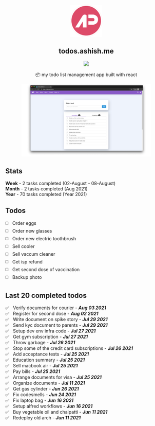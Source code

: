 <p align="center">
  <img src="https://raw.githubusercontent.com/ashishdotme/assets/master/logo.png" alt="drawing" width="100"/>
</p>

<h2 align="center">todos.ashish.me</h2>

<p align="center">
<a href="https://img.shields.io/github/last-commit/ashishdotme/todos.ashish.me?style=for-the-badge"><img src="https://img.shields.io/github/last-commit/ashishdotme/todos.ashish.me?style=for-the-badge"></a>
</p>

<p align="center">📦 my todo list management app built with react </p>

<div style='margin:0 auto;width:80%;'>
  <img src="./assets/todos.png" alt="drawing"/>
</div>

## Stats

<!-- week starts --><b>Week</b> - 2 tasks completed (02-August - 08-August)<br><!-- week ends -->
<!-- month starts --><b>Month</b> - 2 tasks completed (Aug 2021)<br><!-- month ends -->
<!-- year starts --><b>Year</b> - 70 tasks completed (Year 2021)<!-- year ends -->

## Todos

<!-- todos starts -->
◻️  &nbsp; Order eggs<br>◻️  &nbsp; Order new glasses<br>◻️  &nbsp; Order new electric toothbrush<br>◻️  &nbsp; Sell cooler<br>◻️  &nbsp; Sell vaccum cleaner<br>◻️  &nbsp; Get isp refund<br>◻️  &nbsp; Get second dose of vaccination<br>◻️  &nbsp; Backup photo
<!-- todos ends -->

## Last 20 completed todos

<!-- completed starts -->
✅  &nbsp; Verify documents for courier - **_Aug 03 2021_**<br>✅  &nbsp; Register for second dose - **_Aug 02 2021_**<br>✅  &nbsp; Write document on spike story - **_Jul 29 2021_**<br>✅  &nbsp; Send kyc document to parents - **_Jul 29 2021_**<br>✅  &nbsp; Setup dev env infra code - **_Jul 27 2021_**<br>✅  &nbsp; Get gym subscription - **_Jul 27 2021_**<br>✅  &nbsp; Throw garbage - **_Jul 26 2021_**<br>✅  &nbsp; Stop some of the credit card subscriptions - **_Jul 26 2021_**<br>✅  &nbsp; Add acceptance tests - **_Jul 25 2021_**<br>✅  &nbsp; Education summary - **_Jul 25 2021_**<br>✅  &nbsp; Sell macbook air - **_Jul 25 2021_**<br>✅  &nbsp; Pay bills - **_Jul 25 2021_**<br>✅  &nbsp; Arrange documents for visa - **_Jul 25 2021_**<br>✅  &nbsp; Organize documents - **_Jul 11 2021_**<br>✅  &nbsp; Get gas cylinder - **_Jun 26 2021_**<br>✅  &nbsp; Fix codesmells - **_Jun 24 2021_**<br>✅  &nbsp; Fix laptop bag - **_Jun 16 2021_**<br>✅  &nbsp; Setup alfred workflows - **_Jun 16 2021_**<br>✅  &nbsp; Buy vegetable oil and chaipatti - **_Jun 11 2021_**<br>✅  &nbsp; Redeploy old arch - **_Jun 11 2021_**
<!-- completed ends -->
